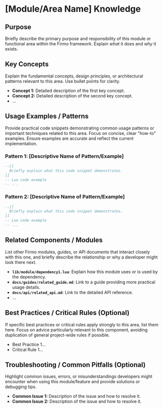 # [Module/Area Name] Knowledge

## Purpose

Briefly describe the primary purpose and responsibility of this module or functional area within the Firmo framework. Explain *what* it does and *why* it exists.

## Key Concepts

Explain the fundamental concepts, design principles, or architectural patterns relevant to this area. Use bullet points for clarity.
- **Concept 1:** Detailed description of the first key concept.
- **Concept 2:** Detailed description of the second key concept.
- ...

## Usage Examples / Patterns

Provide practical code snippets demonstrating common usage patterns or important techniques related to this area. Focus on concise, clear "how-to" examples. Ensure examples are accurate and reflect the current implementation.

### Pattern 1: [Descriptive Name of Pattern/Example]

```lua
--[[
  Briefly explain what this code snippet demonstrates.
]]
-- Lua code example
-- ...
```

### Pattern 2: [Descriptive Name of Pattern/Example]

```lua
--[[
  Briefly explain what this code snippet demonstrates.
]]
-- Lua code example
-- ...
```

## Related Components / Modules

List other Firmo modules, guides, or API documents that interact closely with this one, and briefly describe the relationship or why a developer might look there next.
- **`lib/module/dependency1.lua`**: Explain how this module uses or is used by the dependency.
- **`docs/guides/related_guide.md`**: Link to a guide providing more practical usage details.
- **`docs/api/related_api.md`**: Link to the detailed API reference.
- ...

## Best Practices / Critical Rules (Optional)

If specific best practices or critical rules apply strongly to this area, list them here. Focus on advice particularly relevant to this component, avoiding duplication of general project-wide rules if possible.
- Best Practice 1...
- Critical Rule 1...

## Troubleshooting / Common Pitfalls (Optional)

Highlight common issues, errors, or misunderstandings developers might encounter when using this module/feature and provide solutions or debugging tips.
- **Common Issue 1:** Description of the issue and how to resolve it.
- **Common Issue 2:** Description of the issue and how to resolve it.

